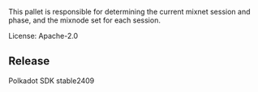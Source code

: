 This pallet is responsible for determining the current mixnet session and phase, and the mixnode
set for each session.

License: Apache-2.0


## Release

Polkadot SDK stable2409
